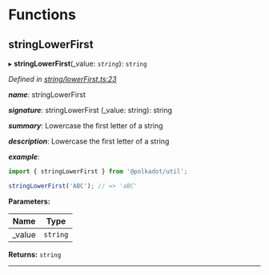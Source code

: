 

# Functions

<a id="stringlowerfirst"></a>

##  stringLowerFirst

▸ **stringLowerFirst**(_value: *`string`*): `string`

*Defined in [string/lowerFirst.ts:23](https://github.com/polkadot-js/common/blob/0e30c48/packages/util/src/string/lowerFirst.ts#L23)*

*__name__*: stringLowerFirst

*__signature__*: stringLowerFirst (\_value: string): string

*__summary__*: Lowercase the first letter of a string

*__description__*: Lowercase the first letter of a string

*__example__*:   

```javascript
import { stringLowerFirst } from '@polkadot/util';

stringLowerFirst('ABC'); // => 'aBC'
```

**Parameters:**

| Name | Type |
| ------ | ------ |
| _value | `string` |

**Returns:** `string`

___

